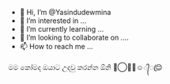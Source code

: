 - 👋 Hi, I’m @Yasindudewmina
- 👀 I’m interested in ...
- 🌱 I’m currently learning ...
- 💞️ I’m looking to collaborate on ....
- 📫 How to reach me ...

<!---
Yasindudewmina/Yasindudewmina is a ✨ special ✨ repository because its `README.md` (this file) appears on your GitHub profile.
You can click the Preview link to take a look at your changes.
--->
මම කෝමද ඔයාට උදවු කරන්න ඕනි 🌹⃝✥⃟☺️᭄ꦿ😌
